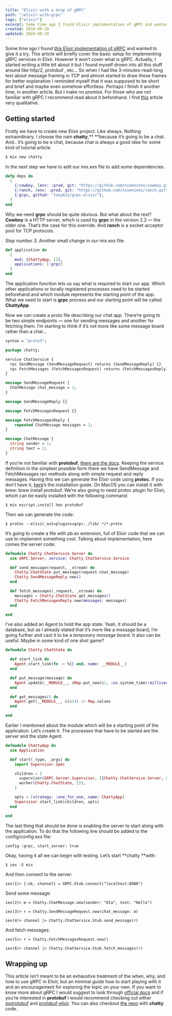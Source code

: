 ```yaml
---
title: "Elixir with a drop of gRPC"
path: "/elixir-with-grpc"
tags: ["elixir"]
excerpt: Some time ago I found Elixir implementation of gRPC and wanted to give it a try. This article will briefly cover the basic setup for implementing gRPC services in Elixir.
created: 2018-08-29
updated: 2018-08-29
---
```


Some time ago I found [this Elixir implementation of gRPC](https://github.com/tony612/grpc-elixir) and wanted to give it a try. This article will briefly cover the basic setup for implementing gRPC services in Elixir. However it won’t cover what is gRPC. Actually, I started writing a little bit about it but I found myself drown into all this stuff around like http/2, protobuf , etc… So when I had like 3-minutes-read-long text about message framing in TCP and almost started to draw these frames for better explanation I reminded myself that it was supposed to be short and brief and maybe even somehow effortless. Perhaps I finish it another time, in another article. But I make no promise. For those who are not familiar with gRPC I recommend read about it beforehand. I find [this](https://nordicapis.com/exploring-the-grpc-framework-for-building-microservices/) article very qualitative.

## Getting started

Firstly we have to create new Elixir project. Like always. Nothing extraordinary. I choose the nam **chatty**,\*\* \*\*because it’s going to be a chat. And.. it’s going to be a chat, because chat is always a good idea for some kind of tutorial article.

```sh
$ mix new chatty
```

In the next step we have to edit our mix.exs file to add some dependencies.

```elixir
defp deps do
  [
    {:cowboy, [env: :prod, git: "https://github.com/ninenines/cowboy.git", tag: "2.2.0",override: true, manager: :make]},
    {:ranch, [env: :prod, git: "https://github.com/ninenines/ranch.git", override: true,manager: :make]},
    {:grpc, github: "tony612/grpc-elixir"},
  ]
end
```

Why we need **grpc** should be quite obvious. But what about the rest? **Cowboy** is a HTTP server, which is used by **grpc** in the version 2.2 — the older one. That’s the case for this override. And **ranch** is a socket acceptor pool for TCP protocols.

_Step number 3._ Another small change in our mix.exs file:

```elixir
def application do
  [
    mod: {ChattyApp, []},
    applications: [:grpc]
  ]
end
```

The application function lets us say what is required to start our app. Which other applications or locally registered processes need to be started beforehand and which module represents the starting point of the app. What we need to start is **grpc** process and our starting point will be called **ChattyApp**.

Now we can create a proto file describing our chat app. There’re going to be two simple endpoints — one for sending messages and another for fetching them. I’m starting to think if it’s not more like some message board rather than a chat…

```protobuf
syntax = "proto3";

package chatty;

service ChatService {
  rpc SendMessage (SendMessageRequest) returns (SendMessageReply) {}
  rpc FetchMessages (FetchMessagesRequest) returns (FetchMessagesReply) {}
}

message SendMessageRequest {
  ChatMessage chat_message = 1;
}

message SendMessageReply {}

message FetchMessagesRequest {}

message FetchMessagesReply {
    repeated ChatMessage messages = 1;
}

message ChatMessage {
  string sender = 1;
  string text = 2;
}
```

If you’re not familiar with **protobuf**, [there are the docs](https://developers.google.com/protocol-buffers/?hl=pl). Keeping the service definition in the simplest possible form there we have SendMessage and FetchMessages rpc methods along with simple request and reply messages. Having this we can generate the Elixir code using **protoc**. If you don’t have it, [here](https://github.com/protocolbuffers/protobuf/blob/master/src/README.md)’s the installation guide. On MacOS you can install it with brew: brew install protobuf. We’re also going to need protoc plugin for Elixir, which can be easily installed with the following command:

    $ mix escript.install hex protobuf

Then we can generate the code:

    $ protoc --elixir_out=plugins=grpc:./lib/ */*.proto

It’s going to create a file with pb.ex extension, full of Elixir code that we can use to implement something cool. Talking about implementation, here comes the server code:

```elixir
defmodule Chatty.ChatService.Server do
  use GRPC.Server, service: Chatty.ChatService.Service

  def send_message(request, _stream) do
    Chatty.ChatState.put_message(request.chat_message)
    Chatty.SendMessageReply.new()
  end

  def fetch_messages(_request, _stream) do
    messages = Chatty.ChatState.get_messages()
    Chatty.FetchMessagesReply.new(messages: messages)
  end

end
```

I’ve also added an Agent to hold the app state. Yeah, it should be a database, but as I already stated that it’s more like a message board, I’m going further and cast it to be a _temporary message board_. It also can be useful. Maybe in some kind of one shot game?

```elixir
defmodule Chatty.ChatState do

  def start_link do
    Agent.start_link(fn -> %{} end, name: __MODULE__)
  end

  def put_message(message) do
    Agent.update(__MODULE__, &Map.put_new(&1, :os.system_time(:millisecond), message))
  end

  def get_messages() do
    Agent.get(__MODULE__, &(&1)) |> Map.values
  end

end
```

Earlier I mentioned about the module which will be a starting point of the application. Let’s create it. The processes that have to be started are the server and the state Agent.

```elixir
defmodule ChattyApp do
  use Application

  def start(_type, _args) do
    import Supervisor.Spec

    children = [
      supervisor(GRPC.Server.Supervisor, [{Chatty.ChatService.Server, 8080}]),
      worker(Chatty.ChatState, []),
    ]

    opts = [strategy: :one_for_one, name: ChattyApp]
    Supervisor.start_link(children, opts)
  end

end
```

The last thing that should be done is enabling the server to start along with the application. To do that the following line should be added to the config/config.exs file:

    config :grpc, start_server: true

Okay, having it all we can begin with testing. Let’s start **chatty **with:

    $ iex -S mix

And then connect to the server:

    iex(1)> {:ok, channel} = GRPC.Stub.connect("localhost:8080")

Send some message:

```
iex(2)> m = Chatty.ChatMessage.new(sender: "Ola", text: "Hello")

iex(3)> r = Chatty.SendMessageRequest.new(chat_message: m)

iex(4)> channel |> Chatty.ChatService.Stub.send_message(r)
```

And fetch messages:

    iex(5)> r = Chatty.FetchMessagesRequest.new()

    iex(6)> channel |> Chatty.ChatService.Stub.fetch_messages(r)

## Wrapping up

This article isn’t meant to be an exhaustive treatment of the when, why, and how to use gRPC in Elixir, but an minimal guide how to start playing with it and an encouragement for exploring the topic on your own. If you want to know more about gRPC I would suggest to look through [official docs](https://grpc.io/) and if you’re interested in **protobuf** I would recommend checking out either [exprotobuf](https://github.com/bitwalker/exprotobuf) and [protobuf-elixir](https://github.com/tony612/protobuf-elixir). You can also checkout [the repo](https://github.com/blackdahila/chatty) with **chatty** code.
